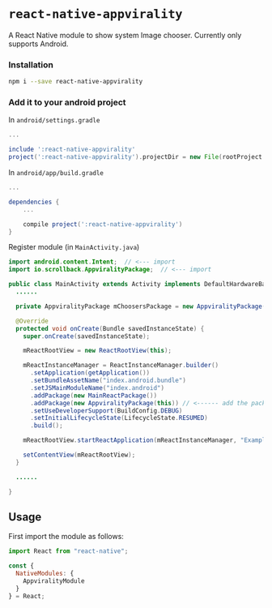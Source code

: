 # `react-native-appvirality`

A React Native module to show system Image chooser. Currently only supports Android.

### Installation

```sh
npm i --save react-native-appvirality
```

### Add it to your android project

In `android/settings.gradle`

```gradle
...

include ':react-native-appvirality'
project(':react-native-appvirality').projectDir = new File(rootProject.projectDir, '../node_modules/react-native-appvirality/android')
```

In `android/app/build.gradle`

```gradle
...

dependencies {
    ...

    compile project(':react-native-appvirality')
}
```

Register module (in `MainActivity.java`)

```java
import android.content.Intent;  // <--- import
import io.scrollback.AppviralityPackage;  // <--- import

public class MainActivity extends Activity implements DefaultHardwareBackBtnHandler {
  ......

  private AppviralityPackage mChoosersPackage = new AppviralityPackage(this); // <------ create new instance

  @Override
  protected void onCreate(Bundle savedInstanceState) {
    super.onCreate(savedInstanceState);

    mReactRootView = new ReactRootView(this);

    mReactInstanceManager = ReactInstanceManager.builder()
      .setApplication(getApplication())
      .setBundleAssetName("index.android.bundle")
      .setJSMainModuleName("index.android")
      .addPackage(new MainReactPackage())
      .addPackage(new AppviralityPackage(this)) // <------ add the package
      .setUseDeveloperSupport(BuildConfig.DEBUG)
      .setInitialLifecycleState(LifecycleState.RESUMED)
      .build();

    mReactRootView.startReactApplication(mReactInstanceManager, "ExampleApp", null);

    setContentView(mReactRootView);
  }

  ......

}
```

## Usage

First import the module as follows:

```js
import React from "react-native";

const {
  NativeModules: {
    AppviralityModule
  }
} = React;
```

